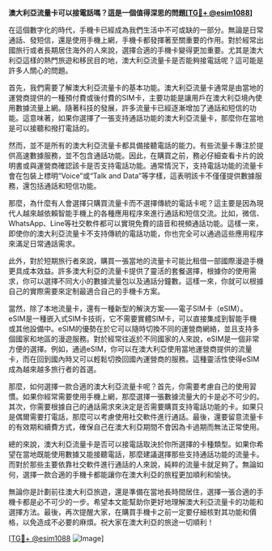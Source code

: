**澳大利亞流量卡可以接電話嗎？這是一個值得深思的問題[[TG💪+ @esim1088](https://t.me/s/esim1088)]**

在這個數字化的時代，手機卡已經成為我們生活中不可或缺的一部分。無論是日常通話、發短信，還是使用手機上網，手機卡都發揮著至關重要的作用。對於經常出國旅行或者長期居住海外的人來說，選擇合適的手機卡變得更加重要。尤其是澳大利亞這樣的熱門旅遊和移民目的地，澳大利亞流量卡是否能夠接電話呢？這可能是許多人關心的問題。

首先，我們需要了解澳大利亞流量卡的基本功能。澳大利亞流量卡通常是由當地的運營商提供的一種預付費或後付費的SIM卡，主要功能是讓用戶在澳大利亞境內使用數據流量上網。隨著科技的發展，許多流量卡已經逐漸增加了通話和短信的功能。這意味著，如果你選擇了一張支持通話功能的澳大利亞流量卡，那麼你在當地是可以接聽和撥打電話的。

然而，並不是所有的澳大利亞流量卡都具備接聽電話的能力。有些流量卡專注於提供高速數據服務，並不包含通話功能。因此，在購買之前，務必仔細查看卡片的說明書或與運營商確認該卡是否支持電話功能。通常情況下，支持電話功能的流量卡會在包裝上標明“Voice”或“Talk and Data”等字樣，這表明該卡不僅僅提供數據服務，還包括通話和短信功能。

那麼，為什麼有人會選擇只購買流量卡而不選擇傳統的電話卡呢？這主要是因為現代人越來越依賴智能手機上的各種應用程序來進行通話和短信交流。比如，微信、WhatsApp、Line等社交軟件都可以實現免費的語音和視頻通話功能。這樣一來，即使你的澳大利亞流量卡不支持傳統的電話功能，你也完全可以通過這些應用程序來滿足日常通話需求。

此外，對於短期旅行者來說，購買一張當地的流量卡可能比租借一部國際漫遊手機更具成本效益。許多澳大利亞的流量卡提供了靈活的套餐選擇，根據你的使用需求，你可以選擇不同大小的數據流量包以及通話分鐘數。這樣一來，你就可以根據自己的實際需要來定制最適合自己的手機卡方案。

當然，除了本地流量卡，還有一種新型的解決方案——電子SIM卡（eSIM）。eSIM是一種嵌入式SIM卡技術，它不需要實體SIM卡，可以直接集成到智能手機或其他設備中。eSIM的優勢在於它可以隨時切換不同的運營商網絡，並且支持多個國家和地區的漫遊服務。對於經常往返於不同國家的人來說，eSIM是一個非常方便的選擇。例如，通過eSIM，你可以在澳大利亞使用當地運營商提供的流量卡，而在回到國內時又可以輕鬆切換回國內運營商的服務。這種靈活性使得eSIM成為越來越多旅行者的首選。

那麼，如何選擇一款合適的澳大利亞流量卡呢？首先，你需要考慮自己的使用習慣。如果你經常需要使用手機上網，那麼選擇一張數據流量大的卡是必不可少的。其次，你需要根據自己的通話需求來決定是否需要購買支持電話功能的卡。如果只是偶爾需要打電話，那麼可以考慮使用社交軟件進行通話。最後，還要留意流量卡的有效期和續費方式，確保自己在澳大利亞期間不會因為卡過期而無法正常使用。

總的來說，澳大利亞流量卡是否可以接電話取決於你所選擇的卡種類型。如果你希望在當地既能使用數據又能接聽電話，那麼建議選擇那些支持通話功能的流量卡。而對於那些主要依靠社交軟件進行通話的人來說，純粹的流量卡就足夠了。無論如何，選擇一款合適的手機卡都能讓你在澳大利亞的旅程更加順利和愉快。

無論你是計劃前往澳大利亞旅遊，還是準備在當地長時間居住，選擇一張合適的手機卡都是必不可少的一步。希望本文能幫助你更好地理解澳大利亞流量卡的功能和選擇方法。最後，再次提醒大家，在購買手機卡之前一定要仔細核對其功能和價格，以免造成不必要的麻煩。祝大家在澳大利亞的旅途一切順利！

[[TG💪+ @esim1088](https://t.me/s/esim1088) ![Image](https://i.postimg.cc/4NQfJmqS/Snipaste-2025-05-13-00-14-12.png)]